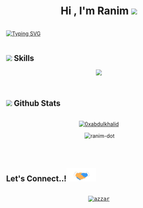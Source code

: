 
<h1 align="center"><b>Hi , I'm Ranim </b><img src="https://media.giphy.com/media/hvRJCLFzcasrR4ia7z/giphy.gif" width="35"></h1>
<!--  -->
<br>
<a href="https://git.io/typing-svg"><img src="https://readme-typing-svg.demolab.com?font=Fira+Code&size=15&pause=1000&color=F78E08&center=true&vCenter=true&random=false&width=430&lines=Enthusiastic+AI+Software+Developer;Eager+to+explore+the+intersection+of+AI+and+Full+Stack+development" alt="Typing SVG" /></a>
<br>
<br>


## <img src="https://media2.giphy.com/media/QssGEmpkyEOhBCb7e1/giphy.gif?cid=ecf05e47a0n3gi1bfqntqmob8g9aid1oyj2wr3ds3mg700bl&rid=giphy.gif" width ="25"> <b> Skills</b>    
<p align="center">
  <a href="https://skillicons.dev">
    <img src="https://skillicons.dev/icons?i=py,tensorflow,git,github,js,nodejs,express,react,tailwind,mongodb,java&perline=14" />
  </a>
</p>

<br>


## <img src="https://media.giphy.com/media/iY8CRBdQXODJSCERIr/giphy.gif" width="35"><b> Github Stats </b>
<br>

<div align="center">

<a href="https://github.com/ranim-dot/">

  <img src="https://github-readme-stats.vercel.app/api/top-langs?username=ranim-dot&show_icons=true&locale=en&layout=compact&line_height=20&title_color=7A7ADB&icon_color=2234AE&text_color=D3D3D3&bg_color=0,000000,130F40" width="375"  alt="0xabdulkhalid"/>

</a>

<p>&nbsp;<img align="center" src="https://github-readme-stats.vercel.app/api?username=ranim-dot&show_icons=true&locale=en&layout=compact&line_height=20&title_color=7A7ADB&icon_color=2234AE&text_color=D3D3D3&bg_color=0,000000,130F40" width="375" alt="ranim-dot" /></p>
</div>



<br>
<br>

## <b> Let's Connect..!</b><img src="https://github.com/0xAbdulKhalid/0xAbdulKhalid/raw/main/assets/mdImages/handshake.gif" width ="80">
<div>
  <samp>
    <p align="center">
      <br/>
      <a href="https://www.linkedin.com/in/ranim-mehri/" target="blank"><img align="center"
         src="https://img.shields.io/badge/linkedin-%231DA1F2.svg?style=for-the-badge&logo=linkedin&logoColor=white"
         alt="azzar" height="30"/></a>
    </p>
  </samp>
</div>



<div align='center'>
